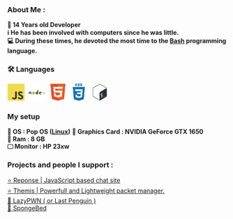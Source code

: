 ### About Me : 
__🌼 14 Years old Developer__ <br />
__ℹ️ He has been involved with computers since he was little.__ <br />
__💻 During these times, he devoted the most time to the [Bash](https://tr.wikipedia.org/wiki/Bash) programming language.__ <br />

### 🛠️ Languages
  <img src="https://github.com/devicons/devicon/blob/master/icons/javascript/javascript-original.svg" title="JavaScript" alt="JavaScript" width="40" height="40"/>&nbsp;
    <img src="https://github.com/devicons/devicon/blob/master/icons/nodejs/nodejs-original-wordmark.svg" title="NodeJS" alt="NodeJS" width="40" height="40"/>&nbsp;
  <img src="https://github.com/devicons/devicon/blob/master/icons/html5/html5-original.svg" title="HTML5" alt="HTML" width="40" height="40"/>&nbsp;
  <img src="https://github.com/devicons/devicon/blob/master/icons/css3/css3-plain-wordmark.svg"  title="CSS3" alt="CSS" width="40" height="40"/>&nbsp;
  <img src="https://github.com/devicons/devicon/blob/master/icons/bash/bash-original.svg" title="Bash" width="40" height="40"/>&nbsp;
  
### My setup
__🔱 OS : Pop OS ([Linux](https://pop.system76.com))__
__🔧 Graphics Card : NVIDIA GeForce GTX 1650__ <br />
__🌈 Ram : 8 GB__ <br />
__🖵 Monitor : HP 23xw__ <br />
### Projects and people I support :
[ ⭐ Reponse | JavaScript based chat site ](https://github.com/Reponse-App) <br />
[ ⭐ Themis | Powerfull and Lightweight packet manager.](https://github.com/themispkg/themis) <br />
[ 👤 LazyPWN ( or Last Penguin ) ](https://github.com/lazypwny751) <br />
[ 👤 SpongeBed ](https://github.com/SpongeBed81) <br />
